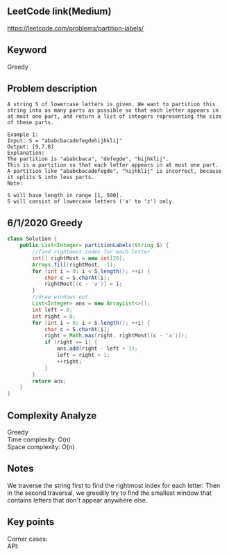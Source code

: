 ## LeetCode link(Medium)
https://leetcode.com/problems/partition-labels/

## Keyword
Greedy

## Problem description
```
A string S of lowercase letters is given. We want to partition this string into as many parts as possible so that each letter appears in at most one part, and return a list of integers representing the size of these parts.

Example 1:
Input: S = "ababcbacadefegdehijhklij"
Output: [9,7,8]
Explanation:
The partition is "ababcbaca", "defegde", "hijhklij".
This is a partition so that each letter appears in at most one part.
A partition like "ababcbacadefegde", "hijhklij" is incorrect, because it splits S into less parts.
Note:

S will have length in range [1, 500].
S will consist of lowercase letters ('a' to 'z') only.
```
## 6/1/2020 Greedy

```java
class Solution {
    public List<Integer> partitionLabels(String S) {
        //find rightmost index for each letter
        int[] rightMost = new int[26];
        Arrays.fill(rightMost, -1);
        for (int i = 0; i < S.length(); ++i) {
            char c = S.charAt(i);
            rightMost[(c - 'a')] = i; 
        }
        //draw windows out
        List<Integer> ans = new ArrayList<>();
        int left = 0;
        int right = 0;
        for (int i = 0; i < S.length(); ++i) {
            char c = S.charAt(i);
            right = Math.max(right, rightMost[(c - 'a')]);
            if (right == i) {
                ans.add(right - left + 1);
                left = right + 1;
                ++right;
            }
        }
        return ans;
    }
}
```

## Complexity Analyze
Greedy\
Time complexity: O(n)\
Space complexity: O(n)

## Notes
We traverse the string first to find the rightmost index for each letter. Then in the second traversal, we greedily try to find the smallest window that contains letters that don't appear anywhere else.

## Key points
Corner cases: \
API: 
